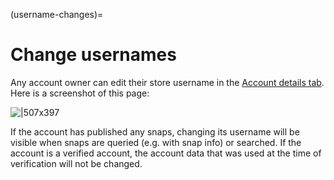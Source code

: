 (username-changes)=
# Change usernames

Any account owner can edit their store username in the [Account details tab](https://dashboard.snapcraft.io/dev/account/).
Here is a screenshot of this page:

![|507x397](https://lh6.googleusercontent.com/GIYbu60bJpaCOqi_9P7IQ4XMgpqTW6E9DW5AxYdonie-k23WhIY3JRAN7du7ZcORtzU0WvAM3MZdb1fIQM30PKx6Y4h1mNwbS_o64iHzpbuAYNdoUiFEtnFdRLc3fD8YHkKbLfL_TuN1vxWS53E)

If the account has published any snaps, changing its username will be visible
when snaps are queried (e.g. with snap info) or searched. If the account is a
verified account, the account data that was used at the time of verification
will not be changed.

